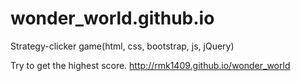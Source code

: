 # wonder_world.github.io
Strategy-clicker game(html, css, bootstrap, js, jQuery)

Try to get the highest score. http://rmk1409.github.io/wonder_world
